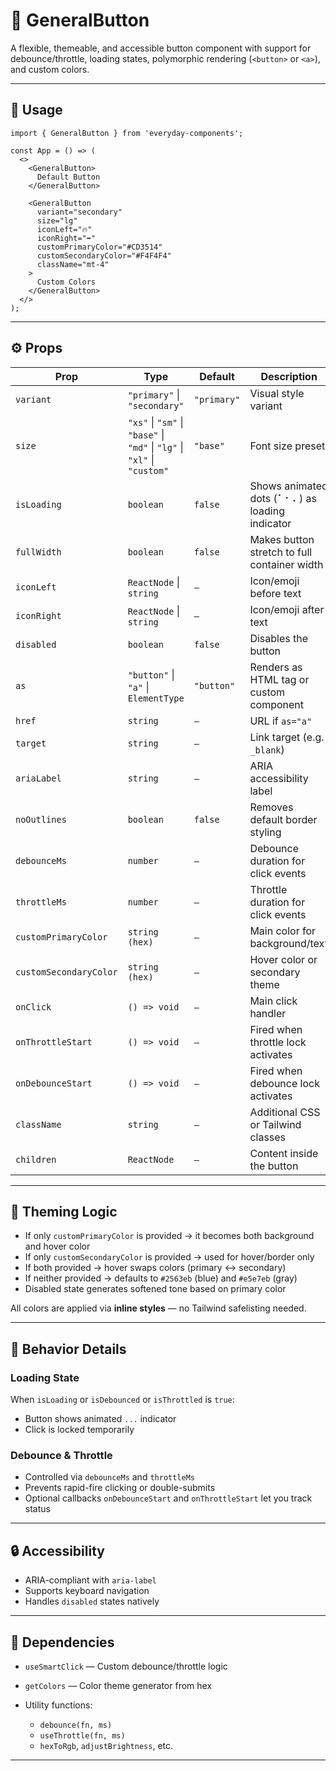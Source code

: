# 🔘 GeneralButton

A flexible, themeable, and accessible button component with support for debounce/throttle, loading states, polymorphic rendering (`<button>` or `<a>`), and custom colors.

---

## 🚀 Usage

```tsx
import { GeneralButton } from 'everyday-components';

const App = () => (
  <>
    <GeneralButton>
      Default Button
    </GeneralButton>

    <GeneralButton
      variant="secondary"
      size="lg"
      iconLeft="🔥"
      iconRight="➡️"
      customPrimaryColor="#CD3514"
      customSecondaryColor="#F4F4F4"
      className="mt-4"
    >
      Custom Colors
    </GeneralButton>
  </>
);
````

---

## ⚙️ Props

| Prop                   | Type                                                                     | Default     | Description                                    |
| ---------------------- | ------------------------------------------------------------------------ | ----------- | ---------------------------------------------- |
| `variant`              | `"primary"` \| `"secondary"`                                             | `"primary"` | Visual style variant                           |
| `size`                 | `"xs"` \| `"sm"` \| `"base"` \| `"md"` \| `"lg"` \| `"xl"` \| `"custom"` | `"base"`    | Font size preset                               |
| `isLoading`            | `boolean`                                                                | `false`     | Shows animated dots (⠁⠂⠄) as loading indicator |
| `fullWidth`            | `boolean`                                                                | `false`     | Makes button stretch to full container width   |
| `iconLeft`             | `ReactNode` \| `string`                                                  | `—`         | Icon/emoji before text                         |
| `iconRight`            | `ReactNode` \| `string`                                                  | `—`         | Icon/emoji after text                          |
| `disabled`             | `boolean`                                                                | `false`     | Disables the button                            |
| `as`                   | `"button"` \| `"a"` \| `ElementType`                                     | `"button"`  | Renders as HTML tag or custom component        |
| `href`                 | `string`                                                                 | `—`         | URL if `as="a"`                                |
| `target`               | `string`                                                                 | `—`         | Link target (e.g. `_blank`)                    |
| `ariaLabel`            | `string`                                                                 | `—`         | ARIA accessibility label                       |
| `noOutlines`           | `boolean`                                                                | `false`     | Removes default border styling                 |
| `debounceMs`           | `number`                                                                 | `—`         | Debounce duration for click events             |
| `throttleMs`           | `number`                                                                 | `—`         | Throttle duration for click events             |
| `customPrimaryColor`   | `string (hex)`                                                           | `—`         | Main color for background/text                 |
| `customSecondaryColor` | `string (hex)`                                                           | `—`         | Hover color or secondary theme                 |
| `onClick`              | `() => void`                                                             | `—`         | Main click handler                             |
| `onThrottleStart`      | `() => void`                                                             | `—`         | Fired when throttle lock activates             |
| `onDebounceStart`      | `() => void`                                                             | `—`         | Fired when debounce lock activates             |
| `className`            | `string`                                                                 | `—`         | Additional CSS or Tailwind classes             |
| `children`             | `ReactNode`                                                              | `—`         | Content inside the button                      |

---

## 🎨 Theming Logic

* If only `customPrimaryColor` is provided → it becomes both background and hover color
* If only `customSecondaryColor` is provided → used for hover/border only
* If both provided → hover swaps colors (primary ↔ secondary)
* If neither provided → defaults to `#2563eb` (blue) and `#e5e7eb` (gray)
* Disabled state generates softened tone based on primary color

All colors are applied via **inline styles** — no Tailwind safelisting needed.

---

## 🧠 Behavior Details

### Loading State

When `isLoading` or `isDebounced` or `isThrottled` is `true`:

* Button shows animated `...` indicator
* Click is locked temporarily

### Debounce & Throttle

* Controlled via `debounceMs` and `throttleMs`
* Prevents rapid-fire clicking or double-submits
* Optional callbacks `onDebounceStart` and `onThrottleStart` let you track status

---

## 🔒 Accessibility

* ARIA-compliant with `aria-label`
* Supports keyboard navigation
* Handles `disabled` states natively

---

## 🔁 Dependencies

* `useSmartClick` — Custom debounce/throttle logic
* `getColors` — Color theme generator from hex
* Utility functions:

  * `debounce(fn, ms)`
  * `useThrottle(fn, ms)`
  * `hexToRgb`, `adjustBrightness`, etc.

---